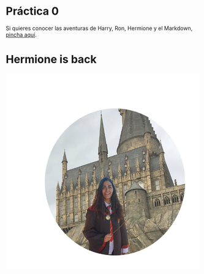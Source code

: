  # Práctica 0

Si quieres conocer las aventuras de Harry, Ron, Hermione y el Markdown, [pincha aquí](https://github.com/Elenadr/2020-2021-LTAW-Practicas/blob/main/P0/S1.md).

 # **Hermione is back**  
![](https://raw.githubusercontent.com/Elenadr/2020-2021-LTAW-Practicas/main/P0/wiki/hermione1c.png)
